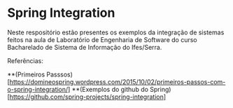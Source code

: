 # Spring Integration
Neste respositório estão presentes os exemplos da integração de sistemas feitos na aula de Laboratório de Engenharia de Software do curso Bacharelado de Sistema de Informação do Ifes/Serra.


Referências:


**(Primeiros Passsos)[https://domineospring.wordpress.com/2015/10/02/primeiros-passos-com-o-spring-integration/]
**(Exemplos do github do Spring)[https://github.com/spring-projects/spring-integration]
